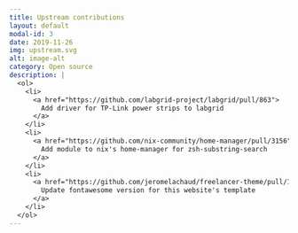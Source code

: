 ```yaml
---
title: Upstream contributions
layout: default
modal-id: 3
date: 2019-11-26
img: upstream.svg
alt: image-alt
category: Open source
description: |
  <ol>
    <li>
      <a href="https://github.com/labgrid-project/labgrid/pull/863">
      	Add driver for TP-Link power strips to labgrid
      </a>
    </li>
    <li>
      <a href="https://github.com/nix-community/home-manager/pull/3156">
      	Add module to nix's home-manager for zsh-substring-search
      </a>
    </li>
    <li>
      <a href="https://github.com/jeromelachaud/freelancer-theme/pull/146">
        Update fontawesome version for this website's template
      </a>
    </li>
  </ol>
---
```

